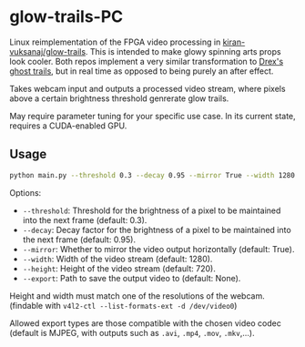 # glow-trails-PC
Linux reimplementation of the FPGA video processing in [kiran-vuksanaj/glow-trails](https://github.com/kiran-vuksanaj/glow-trails). This is intended to make glowy spinning arts props look cooler. Both repos implement a very similar transformation to [Drex's ghost trails](https://www.youtube.com/watch?v=ZhylHYvUFT4), but in real time as opposed to being purely an after effect.

Takes webcam input and outputs a processed video stream, where pixels above a certain brightness threshold genrerate glow trails.

May require parameter tuning for your specific use case. In its current state, requires a CUDA-enabled GPU.

## Usage

```bash
python main.py --threshold 0.3 --decay 0.95 --mirror True --width 1280 --height 720 --export ~/out.avi
```

Options:
- `--threshold`: Threshold for the brightness of a pixel to be maintained into the next frame (default: 0.3).
- `--decay`: Decay factor for the brightness of a pixel to be maintained into the next frame (default: 0.95).
- `--mirror`: Whether to mirror the video output horizontally (default: True).
- `--width`: Width of the video stream (default: 1280).
- `--height`: Height of the video stream (default: 720).
- `--export`: Path to save the output video to (default: None).

Height and width must match one of the resolutions of the webcam. (findable with `v4l2-ctl --list-formats-ext -d /dev/video0`)

Allowed export types are those compatible with the chosen video codec (default is MJPEG, with outputs such as `.avi`, `.mp4`, `.mov`, `.mkv`,...).

